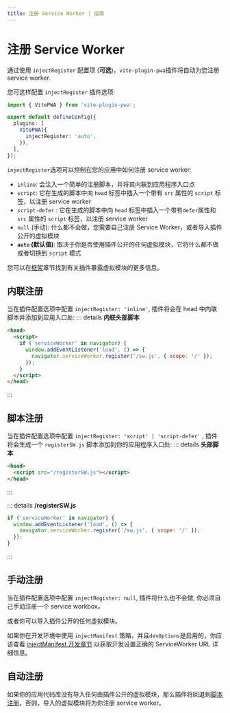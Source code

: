 ```yaml
---
title: 注册 Service Worker | 指南
---
```


# 注册 Service Worker

通过使用 `injectRegister` 配置项 (**可选**)，`vite-plugin-pwa`插件将自动为您注册 service worker.

您可这样配置 `injectRegister` 插件选项:

```ts
import { VitePWA } from 'vite-plugin-pwa';

export default defineConfig({
  plugins: [
    VitePWA({
      injectRegister: 'auto',
    }),
  ],
});
```

`injectRegister`选项可以控制在您的应用中如何注册 service worker:

- `inline`: 会注入一个简单的注册脚本，并将其内联到应用程序入口点
- `script`: 它在生成的脚本中向 `head` 标签中插入一个带有 `src` 属性的 `script` 标签，以注册 service worker
- `script-defer` <Badge type="tip" text="自 v0.17.2+" />: 它在生成的脚本中向 `head` 标签中插入一个带有`defer`属性和 `src` 属性的 `script` 标签，以注册 service worker
- `null` (手动): 什么都不会做，您需要自己注册 Service Worker，或者导入插件公开的虚拟模块
- **`auto` (默认值)**: 取决于你是否使用插件公开的任何虚拟模块，它将什么都不做或者切换到 `script` 模式

您可以在[框架](/frameworks/)章节找到有关插件暴露虚拟模块的更多信息。

## 内联注册

当在插件配置选项中配置 `injectRegister: 'inline'`, 插件将会在 head 中内联脚本并添加到应用入口处:
::: details **内联头部脚本**

```html
<head>
  <script>
    if ('serviceWorker' in navigator) {
      window.addEventListener('load', () => {
        navigator.serviceWorker.register('/sw.js', { scope: '/' });
      });
    }
  </script>
</head>
```

:::

## 脚本注册

当在插件配置选项中配置 `injectRegister: 'script' | 'script-defer'` , 插件将会生成一个 `registerSW.js` 脚本添加到你的应用程序入口处:
::: details **头部脚本**

```html
<head>
  <script src="/registerSW.js"></script>
</head>
```

:::

::: details **/registerSW.js**

```js
if ('serviceWorker' in navigator) {
  window.addEventListener('load', () => {
    navigator.serviceWorker.register('/sw.js', { scope: '/' });
  });
}
```

:::

## 手动注册

当在插件配置选项中配置 `injectRegister: null`, 插件将什么也不会做, 你必须自己手动注册一个 service workbox。

或者你可以导入插件公开的任何虚拟模块。

如果你在开发环境中使用 `injectManifest` 策略，并且`devOptions`是启用的，你应该查看 [injectManifest 开发章节](/guide/development#injectmanifest-strategy) 以获取开发设置正确的 ServiceWorker URL 详细信息。

## 自动注册

如果你的应用代码库没有导入任何由插件公开的虚拟模块，那么插件将回退到[脚本注册](/guide/register-service-worker#script-registration)，否则，导入的虚拟模块将为你注册 service worker。
